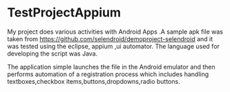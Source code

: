 # TestProjectAppium


My project does various activities with Android Apps .A sample apk file was taken from https://github.com/selendroid/demoproject-selendroid and it was tested using the eclipse, appium ,ui automator.
The language used for developing the script was Java.

The application simple launches the file in the Android emulator and then performs automation of a registration process which includes handling textboxes,checkbox items,buttons,dropdowns,radio buttons.
